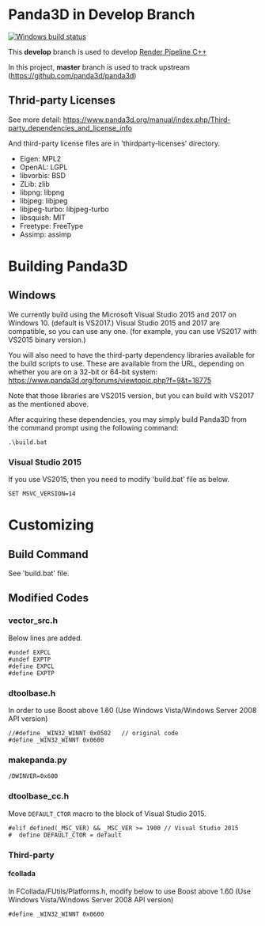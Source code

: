 # Panda3D in Develop Branch

[![Windows build status](https://ci.appveyor.com/api/projects/status/dti693iydj981tu5?svg=true)](https://ci.appveyor.com/project/bluekyu/panda3d)

This **develop** branch is used to develop [Render Pipeline C++](https://github.com/bluekyu/render_pipeline_cpp)

In this project, **master** branch is used to track upstream (https://github.com/panda3d/panda3d)


## Thrid-party Licenses
See more detail: https://www.panda3d.org/manual/index.php/Third-party_dependencies_and_license_info

And third-party license files are in 'thirdparty-licenses' directory.

- Eigen: MPL2
- OpenAL: LGPL
- libvorbis: BSD
- ZLib: zlib
- libpng: libpng
- libjpeg: libjpeg
- libjpeg-turbo: libjpeg-turbo
- libsquish: MIT
- Freetype: FreeType
- Assimp: assimp



# Building Panda3D

## Windows

We currently build using the Microsoft Visual Studio 2015 and 2017 on Windows 10. (default is VS2017.)
Visual Studio 2015 and 2017 are compatible, so you can use any one.
(for example, you can use VS2017 with VS2015 binary version.)

You will also need to have the third-party dependency libraries available for
the build scripts to use. These are available from the URL,
depending on whether you are on a 32-bit or 64-bit system:
https://www.panda3d.org/forums/viewtopic.php?f=9&t=18775

Note that those libraries are VS2015 version, but you can build with VS2017 as the mentioned above.

After acquiring these dependencies, you may simply build Panda3D from the
command prompt using the following command:

```
.\build.bat
```

### Visual Studio 2015
If you use VS2015, then you need to modify 'build.bat' file as below.
```
SET MSVC_VERSION=14
```


# Customizing

## Build Command
See 'build.bat' file.


## Modified Codes
### vector_src.h
Below lines are added.
```
#undef EXPCL
#undef EXPTP
#define EXPCL
#define EXPTP
```

### dtoolbase.h
In order to use Boost above 1.60
(Use Windows Vista/Windows Server 2008 API version)
```
//#define _WIN32_WINNT 0x0502   // original code
#define _WIN32_WINNT 0x0600
```

### makepanda.py
```
/DWINVER=0x600
```

### dtoolbase_cc.h
Move `DEFAULT_CTOR` macro to the block of Visual Studio 2015.
```
#elif defined(_MSC_VER) && _MSC_VER >= 1900 // Visual Studio 2015
#  define DEFAULT_CTOR = default
```


### Third-party
#### fcollada
In FCollada/FUtils/Platforms.h, modify below to use Boost above 1.60
(Use Windows Vista/Windows Server 2008 API version)
```
#define _WIN32_WINNT 0x0600
```
